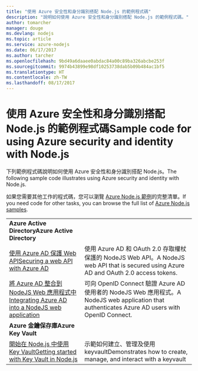 ```yaml
---
title: "使用 Azure 安全性和身分識別搭配 Node.js 的範例程式碼"
description: "說明如何使用 Azure 安全性和身分識別搭配 Node.js 的範例程式碼。"
author: tomarcher
manager: douge
ms.devlang: nodejs
ms.topic: article
ms.service: azure-nodejs
ms.date: 06/17/2017
ms.author: tarcher
ms.openlocfilehash: 9bd49a6daaee0abdac84a00c89ba326abcbe253f
ms.sourcegitcommit: 9974b43899e98df10253738dab5b09b484ac1bf5
ms.translationtype: HT
ms.contentlocale: zh-TW
ms.lasthandoff: 08/17/2017
---
```

# <a name="sample-code-for-using-azure-security-and-identity-with-nodejs"></a><span data-ttu-id="76bc2-103">使用 Azure 安全性和身分識別搭配 Node.js 的範例程式碼</span><span class="sxs-lookup"><span data-stu-id="76bc2-103">Sample code for using Azure security and identity with Node.js</span></span>

<span data-ttu-id="76bc2-104">下列範例程式碼說明如何使用 Azure 安全性和身分識別搭配 Node.js。</span><span class="sxs-lookup"><span data-stu-id="76bc2-104">The following sample code illustrates using Azure security and identity with Node.js.</span></span>

<span data-ttu-id="76bc2-105">如果您需要其他工作的程式碼，您可以瀏覽 [Azure Node.js 範例](https://azure.microsoft.com/resources/samples/?term=nodejs)的完整清單。</span><span class="sxs-lookup"><span data-stu-id="76bc2-105">If you need code for other tasks, you can browse the full list of [Azure Node.js samples](https://azure.microsoft.com/resources/samples/?term=nodejs).</span></span>

| | |
|---|---|
| <span data-ttu-id="76bc2-106">**Azure Active Directory**</span><span class="sxs-lookup"><span data-stu-id="76bc2-106">**Azure Active Directory**</span></span> ||
| [<span data-ttu-id="76bc2-107">使用 Azure AD 保護 Web API</span><span class="sxs-lookup"><span data-stu-id="76bc2-107">Securing a web API with Azure AD</span></span>](https://azure.microsoft.com/resources/samples/active-directory-node-webapi/) | <span data-ttu-id="76bc2-108">使用 Azure AD 和 OAuth 2.0 存取權杖保護的 NodeJS Web API。</span><span class="sxs-lookup"><span data-stu-id="76bc2-108">A NodeJS web API that is secured using Azure AD and OAuth 2.0 access tokens.</span></span> |
| [<span data-ttu-id="76bc2-109">將 Azure AD 整合到 NodeJS Web 應用程式中</span><span class="sxs-lookup"><span data-stu-id="76bc2-109">Integrating Azure AD into a NodeJS web application</span></span>](https://azure.microsoft.com/resources/samples/active-directory-node-webapp-openidconnect/) | <span data-ttu-id="76bc2-110">可向 OpenID Connect 驗證 Azure AD 使用者的 NodeJS Web 應用程式。</span><span class="sxs-lookup"><span data-stu-id="76bc2-110">A NodeJS web application that authenticates Azure AD users with OpenID Connect.</span></span> |
| <span data-ttu-id="76bc2-111">**Azure 金鑰保存庫**</span><span class="sxs-lookup"><span data-stu-id="76bc2-111">**Azure Key Vault**</span></span> ||
| [<span data-ttu-id="76bc2-112">開始在 Node.js 中使用 Key Vault</span><span class="sxs-lookup"><span data-stu-id="76bc2-112">Getting started with Key Vault in Node.js</span></span>](https://azure.microsoft.com/resources/samples/key-vault-node-getting-started/) | <span data-ttu-id="76bc2-113">示範如何建立、管理及使用 keyvault</span><span class="sxs-lookup"><span data-stu-id="76bc2-113">Demonstrates how to create, manage, and interact with a keyvault</span></span> |
